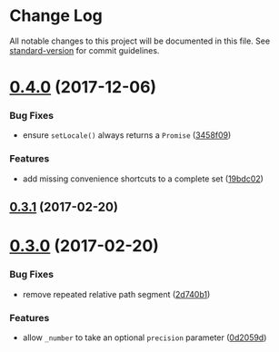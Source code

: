 # Change Log

All notable changes to this project will be documented in this file. See [standard-version](https://github.com/conventional-changelog/standard-version) for commit guidelines.

<a name="0.4.0"></a>
# [0.4.0](https://github.com/marviq/madlib-locale/compare/v0.3.1...v0.4.0) (2017-12-06)


### Bug Fixes

* ensure `setLocale()` always returns a `Promise` ([3458f09](https://github.com/marviq/madlib-locale/commit/3458f09))


### Features

* add missing convenience shortcuts to a complete set ([19bdc02](https://github.com/marviq/madlib-locale/commit/19bdc02))



<a name="0.3.1"></a>
## [0.3.1](https://github.com/marviq/madlib-locale/compare/v0.3.0...v0.3.1) (2017-02-20)



<a name="0.3.0"></a>
# [0.3.0](https://github.com/marviq/madlib-locale/compare/v0.2.0...v0.3.0) (2017-02-20)


### Bug Fixes

* remove repeated relative path segment ([2d740b1](https://github.com/marviq/madlib-locale/commit/2d740b1))


### Features

* allow `_number` to take an optional `precision` parameter ([0d2059d](https://github.com/marviq/madlib-locale/commit/0d2059d))
